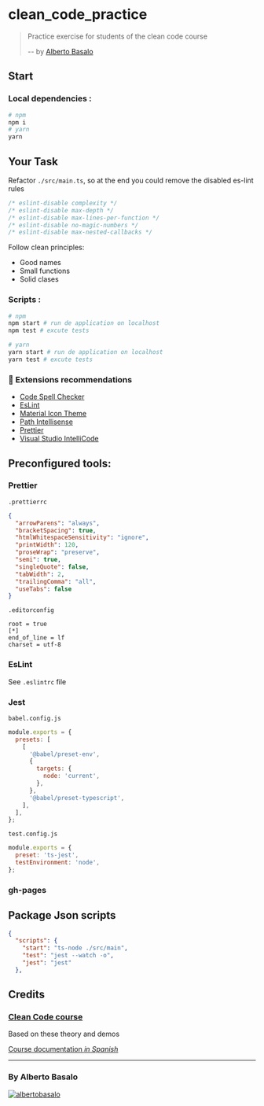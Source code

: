 # clean_code_practice

> Practice exercise for students of the clean code course
>
> -- by [Alberto Basalo](https://twitter.com/albertobasalo)

## Start

### Local dependencies :

```bash
# npm
npm i
# yarn
yarn
```

## Your Task

Refactor `./src/main.ts`, so at the end you could remove the disabled es-lint rules

```ts
/* eslint-disable complexity */
/* eslint-disable max-depth */
/* eslint-disable max-lines-per-function */
/* eslint-disable no-magic-numbers */
/* eslint-disable max-nested-callbacks */
```

Follow clean principles:

- Good names
- Small functions
- Solid clases

### Scripts :

```bash
# npm
npm start # run de application on localhost
npm test # excute tests

# yarn
yarn start # run de application on localhost
yarn test # excute tests
```

### 🧩 Extensions recommendations

- [Code Spell Checker](https://marketplace.visualstudio.com/items?itemName=streetsidesoftware.code-spell-checker)
- [EsLint](https://marketplace.visualstudio.com/items?itemName=dbaeumer.vscode-eslint)
- [Material Icon Theme](https://marketplace.visualstudio.com/items?itemName=PKief.material-icon-theme)
- [Path Intellisense](https://marketplace.visualstudio.com/items?itemName=christian-kohler.path-intellisense)
- [Prettier](https://github.com/prettier/prettier-vscode)
- [Visual Studio IntelliCode](https://marketplace.visualstudio.com/items?itemName=VisualStudioExptTeam.vscodeintellicode)

## Preconfigured tools:

### Prettier

`.prettierrc`

```json
{
  "arrowParens": "always",
  "bracketSpacing": true,
  "htmlWhitespaceSensitivity": "ignore",
  "printWidth": 120,
  "proseWrap": "preserve",
  "semi": true,
  "singleQuote": false,
  "tabWidth": 2,
  "trailingComma": "all",
  "useTabs": false
}
```

`.editorconfig`

```
root = true
[*]
end_of_line = lf
charset = utf-8
```

### EsLint

See `.eslintrc` file



### Jest

`babel.config.js`

```js
module.exports = {
  presets: [
    [
      '@babel/preset-env',
      {
        targets: {
          node: 'current',
        },
      },
      '@babel/preset-typescript',
    ],
  ],
};
```

`test.config.js`

```js
module.exports = {
  preset: 'ts-jest',
  testEnvironment: 'node',
};
```

### gh-pages

## Package Json scripts

```json
{
  "scripts": {
    "start": "ts-node ./src/main",
    "test": "jest --watch -o",
    "jest": "jest"
  },
```

## Credits

### [Clean Code course](https://www.trainingit.es/index.php/producto/curso-clean-code/)

Based on these theory and demos

[Course documentation _in Spanish_](https://github.com/cleancodeTrIT/CleanCodeLab)


---

<footer>
  <h3>By Alberto Basalo</h3>
  <p>
   <a href="https://twitter.com/albertobasalo" target="blank"><img src="https://img.shields.io/twitter/follow/albertobasalo?logo=twitter&style=for-the-badge" alt="albertobasalo" /></a>
  </p>
</footer>